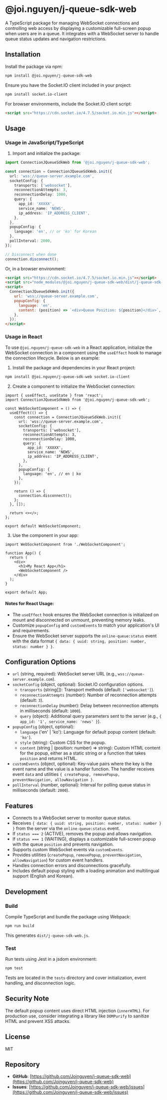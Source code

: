# @joi.nguyen/j-queue-sdk-web

A TypeScript package for managing WebSocket connections and controlling web access by displaying a customizable full-screen popup when users are in a queue. It integrates with a WebSocket server to handle queue status updates and navigation restrictions.

## Installation

Install the package via npm:

```bash
npm install @joi.nguyen/j-queue-sdk-web
```

Ensure you have the Socket.IO client included in your project:

```bash
npm install socket.io-client
```

For browser environments, include the Socket.IO client script:

```html
<script src="https://cdn.socket.io/4.7.5/socket.io.min.js"></script>
```

## Usage

### Usage in JavaScript/TypeScript

1. Import and initialize the package:

```typescript
import ConnectionJQueueSdkWeb from '@joi.nguyen/j-queue-sdk-web';

const connection = ConnectionJQueueSdkWeb.init({
  url: 'wss://queue-server.example.com',
  socketConfig: {
    transports: ['websocket'],
    reconnectionAttempts: 3,
    reconnectionDelay: 1000,
    query: {
      app_id: 'XXXXX',
      service_name: 'NEWS',
      ip_address: 'IP_ADDRESS_CLIENT',
    },
  },
  popupConfig: {
    language: 'en', // or 'ko' for Korean
  },
  pollInterval: 2000,
});

// Disconnect when done
connection.disconnect();
```

Or, in a browser environment:

```html
<script src="https://cdn.socket.io/4.7.5/socket.io.min.js"></script>
<script src="node_modules/@joi.nguyen/j-queue-sdk-web/dist/j-queue-sdk-web.js"></script>
<script>
  ConnectionJQueueSdkWeb.init({
    url: 'wss://queue-server.example.com',
    popupConfig: {
      language: 'en',
      content: (position) => `<div>Queue Position: ${position}</div>`,
    },
  });
</script>
```

### Usage in React

To use `@joi.nguyen/j-queue-sdk-web` in a React application, initialize the WebSocket connection in a component using the `useEffect` hook to manage the connection lifecycle. Below is an example:

1. Install the package and dependencies in your React project:

```bash
npm install @joi.nguyen/j-queue-sdk-web socket.io-client
```

2. Create a component to initialize the WebSocket connection:

```tsx
import { useEffect, useState } from 'react';
import ConnectionJQueueSdkWeb from '@joi.nguyen/j-queue-sdk-web';

const WebSocketComponent = () => {
  useEffect(() => {
    const connection = ConnectionJQueueSdkWeb.init({
      url: 'wss://queue-server.example.com',
      socketConfig: {
        transports: ['websocket'],
        reconnectionAttempts: 3,
        reconnectionDelay: 1000,
        query: {
          app_id: 'XXXXX',
          service_name: 'NEWS',
          ip_address: 'IP_ADDRESS_CLIENT',
        },
      },
      popupConfig: {
        language: 'en', // en | ko
      },
    });

    return () => {
      connection.disconnect();
    };
  }, []);

  return <></>;
};

export default WebSocketComponent;
```

3. Use the component in your app:

```tsx
import WebSocketComponent from './WebSocketComponent';

function App() {
  return (
    <div>
      <h1>My React App</h1>
      <WebSocketComponent />
    </div>
  );
}

export default App;
```

#### Notes for React Usage:
- The `useEffect` hook ensures the WebSocket connection is initialized on mount and disconnected on unmount, preventing memory leaks.
- Customize `popupConfig` and `customEvents` to match your application's UI and requirements.
- Ensure the WebSocket server supports the `online-queue:status` event with the data format `{ data: { uuid: string, position: number, status: number } }`.

## Configuration Options

- `url` (string, required): WebSocket server URL (e.g., `wss://queue-server.example.com`).
- `socketConfig` (object, optional): Socket.IO configuration options.
  - `transports` (string[]): Transport methods (default: `['websocket']`).
  - `reconnectionAttempts` (number): Number of reconnection attempts (default: `3`).
  - `reconnectionDelay` (number): Delay between reconnection attempts in milliseconds (default: `1000`).
  - `query` (object): Additional query parameters sent to the server (e.g., `{ app_id: '1', service_name: 'news' }`).
- `popupConfig` (object, optional):
  - `language` ('en' | 'ko'): Language for default popup content (default: `'ko'`).
  - `style` (string): Custom CSS for the popup.
  - `content` (string | (position: number) => string): Custom HTML content for the popup, either as a static string or a function that takes `position` and returns HTML.
- `customEvents` (object, optional): Key-value pairs where the key is the event name and the value is a handler function. The handler receives event `data` and utilities `{ createPopup, removePopup, preventNavigation, allowNavigation }`.
- `pollInterval` (number, optional): Interval for polling queue status in milliseconds (default: `2000`).

## Features

- Connects to a WebSocket server to monitor queue status.
- Receives `{ data: { uuid: string, position: number, status: number } }` from the server via the `online-queue:status` event.
- If `status === 2` (ACTIVE), removes the popup and allows navigation.
- If `status === 1` (WAITING), displays a customizable full-screen popup with the queue `position` and prevents navigation.
- Supports custom WebSocket events via `customEvents`.
- Provides utilities (`createPopup`, `removePopup`, `preventNavigation`, `allowNavigation`) for custom event handlers.
- Handles connection errors and disconnections gracefully.
- Includes default popup styling with a loading animation and multilingual support (English and Korean).

## Development

### Build

Compile TypeScript and bundle the package using Webpack:

```bash
npm run build
```

This generates `dist/j-queue-sdk-web.js`.

### Test

Run tests using Jest in a jsdom environment:

```bash
npm test
```

Tests are located in the `tests` directory and cover initialization, event handling, and disconnection logic.

## Security Note

The default popup content uses direct HTML injection (`innerHTML`). For production use, consider integrating a library like `DOMPurify` to sanitize HTML and prevent XSS attacks.

## License

MIT

## Repository

- **GitHub**: [https://github.com/Joinguyen/j-queue-sdk-web](https://github.com/Joinguyen/j-queue-sdk-web)
- **Issues**: [https://github.com/Joinguyen/j-queue-sdk-web/issues](https://github.com/Joinguyen/j-queue-sdk-web/issues)